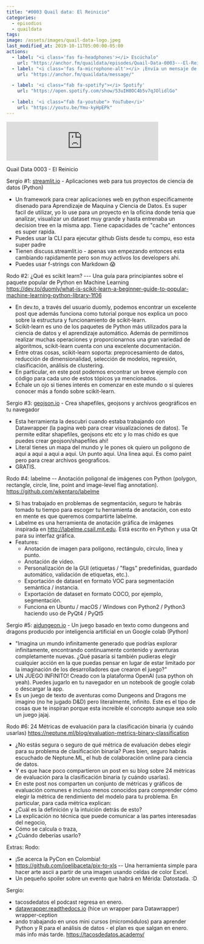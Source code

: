 ```yaml
---
title: "#0003 Quail data: El Reinicio"
categories:
  - episodios
  - quaildata
tags:
image: /assets/images/quail-data-logo.jpeg
last_modified_at: 2019-10-11T05:00:00-05:00
actions:
  - label: "<i class='fas fa-headphones'></i> Escúchalo"
    url: "https://anchor.fm/quaildata/episodes/Quail-Data-0003---El-Reinicio-e9vgdl"
  - label: "<i class='fas fa-microphone-alt'></i> ¡Envía un mensaje de voz!"
    url: "https://anchor.fm/quaildata/message/"

  - label: '<i class="fab fa-spotify"></i> Spotify'
    url: "https://open.spotify.com/show/53uIH8OC4b5v7qJOlidlGo"

  - label: '<i class="fab fa-youtube"> YouTube</i>'
    url: "https://youtu.be/Ymu-kyHpEPk"
---
```


<iframe src="https://anchor.fm/quaildata/embed/episodes/Quail-Data-0003---El-Reinicio-e9vgdl" height="102px" width="400px" frameborder="0" scrolling="no"></iframe>

Quail Data 0003 - El Reinicio

Sergio #1: [streamlit.io](https://streamlit.io/) - Aplicaciones web para tus proyectos de ciencia de datos (Python)

-   Un framework para crear aplicaciones web en python especificamente disenado para Aprendizaje de Maquina y Ciencia de Datos. Es super facil de utilizar, yo lo use para un proyecto en la oficina donde tenia que analizar, visualizar un dataset muy grande y hasta entrenaba un decision tree en la misma app. Tiene capacidades de "cache" entonces es super rapida.
-   Puedes usar la CLI para ejecutar github Gists desde tu compu, eso esta super padre
-   Tienen discuss.streamlit.io - apenas van empezando entonces esta cambiando rapidamente pero son muy activos los developers ahi.
-   Puedes usar f-strings con Markdown 😱

Rodo #2: ¿Qué es scikit learn? --- Una guía para principiantes sobre el paquete popular de Python en Machine Learning <https://dev.to/duomly/what-is-scikit-learn-a-beginner-guide-to-popular-machine-learning-python-library-1f06> 

-   En dev.to, a través del usuario duomly, podemos encontrar un excelente post que además funciona como tutorial porque nos explica un poco sobre la estructura y funcionamiento de scikit-learn.
-   Scikit-learn es uno de los paquetes de Python más utilizados para la ciencia de datos y el aprendizaje automático. Además de permitirnos realizar muchas operaciones y proporcionarnos una gran variedad de algoritmos, scikit-learn cuenta con una excelente documentación.
-   Entre otras cosas, scikit-learn soporta: preprocesamiento de datos, reducción de dimensionalidad, selección de modelos, regresión, clasificación, análisis de clustering.
-   En particular, en este post podemos encontrar un breve ejemplo con código para cada uno de estos tópicos ya mencionados.
-   Échale un ojo si tienes interés en comenzar en este mundo o si quieres conocer más a fondo sobre scikit-learn.

Sergio #3: [geojson.io](http://geojson.io/) - Crea shapefiles, geojsons y archivos geográficos en tu navegador

-   Esta herramienta la descubri cuando estaba trabajando con Datawrapper (la pagina web para crear visualizaciones de datos). Te permite editar shapefiles, geojsons etc etc y lo mas chido es que puedes crear geojson/shapefiles ahi! 
-   Literal tienes un mapa del mundo y le pones ok quiero un poligono de aqui a  aqui a aqui a aqui. Un punto aqui. Una linea aqui. Es como paint pero para crear archivos geograficos.
-   GRATIS.

Rodo #4: labelme -- Anotación poligonal de imágenes con Python (polygon, rectangle, circle, line, point and image-level flag annotation). <https://github.com/wkentaro/labelme> 

-   Si has trabajado en problemas de segmentación, seguro te habrás tomado tu tiempo para escoger tu herramienta de anotación, con esto en mente es que queremos compartirte labelme.
-   Labelme es una herramienta de anotación gráfica de imágenes inspirada en <http://labelme.csail.mit.edu>. Está escrito en Python y usa Qt para su interfaz gráfica.
-   Features: 
    -   Anotación de imagen para polígono, rectángulo, círculo, línea y punto.
    -   Anotación de video.
    -   Personalización de la GUI (etiquetas / "flags" predefinidas, guardado automático, validación de etiquetas, etc.).
    -   Exportación de dataset en formato VOC para segmentación semántica / instancia.
    -   Exportación de dataset en formato COCO, por ejemplo, segmentación.
    -   Funciona en Ubuntu / macOS / Windows con Python2 / Python3 haciendo uso de PyQt4 / PyQt5

Sergio #5: [aidungeon.io](https://www.aidungeon.io/) - Un juego basado en texto como dungeons and dragons producido por inteligencia artificial en un Google colab (Python)

-   "Imagina un mundo infinitamente generado que podrías explorar infinitamente, encontrando continuamente contenido y aventuras completamente nuevas. ¿Qué pasaría si también pudieras elegir cualquier acción en la que puedas pensar en lugar de estar limitado por la imaginación de los desarrolladores que crearon el juego?"
-   UN JUEGO INFINITO! Creado con la plataforma OpenAI (usa python oh yeah). Puedes jugarlo en tu navegador en un notebook de google colab o descargar la app.
-   Es un juego de texto de aventuras como Dungeons and Dragons me imagino (no he jugado D&D) pero literalmente, infinito. Este es el tipo de cosas que te inspiran porque esta increible el concepto aunque sea solo un juego jajaj.

Rodo #6: 24 Métricas de evaluación para la clasificación binaria (y cuándo usarlas) <https://neptune.ml/blog/evaluation-metrics-binary-classification> 

-   ¿No estás segura o seguro de qué métrica de evaluación debes elegir para su problema de clasificación binaria? Pues bien, seguro habrás escuchado de Neptune.ML, el hub de colaboración online para ciencia de datos.
-   Y es que hace poco compartieron un post en su blog sobre 24 métricas de evaluación para la clasificación binaria (y cuándo usarlas).
-   En este post nos comparten un conjunto de métricas y gráficos de evaluación comunes e incluso menos conocidos para comprender cómo elegir la métrica de rendimiento del modelo para tu problema. En particular, para cada métrica explican:
-   ¿Cuál es la definición y la intuición detrás de esto?
-   La explicación no técnica que puede comunicar a las partes interesadas del negocio,
-   Cómo se calcula o traza,
-   ¿Cuándo deberías usarlo?

Extras:
Rodo:
-   ¡Se acerca la PyCon en Colombia!
-   <https://github.com/joelibaceta/pix-to-xls> -- Una herramienta simple para hacer arte ascii a partir de una imagen usando celdas de color Excel.
-   Un pequeño spoiler sobre un evento que habrá en Mérida: Datostada. :D

Sergio: 
-   tacosdedatos el podcast regresa en enero. 
-   [datawrapper.readthedocs.io](https://datawrapper.readthedocs.io/) (hice un wrapper para Datawrapper) wrapper-ception
-   ando trabajando en unos mini cursos (micromódulos) para aprender Python y R para el análisis de datos - el plan es que salgan en enero. más info más tarde. <https://tacosdedatos.academy/> 

